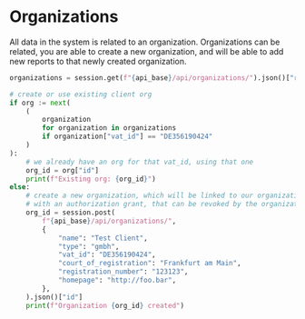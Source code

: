 # Organizations

All data in the system is related to an organization. Organizations can be
related, you are able to create a new organization, and will be able to add
new reports to that newly created organization.

```python
organizations = session.get(f"{api_base}/api/organizations/").json()["results"]

# create or use existing client org
if org := next(
    (
        organization
        for organization in organizations
        if organization["vat_id"] == "DE356190424"
    )
):
    # we already have an org for that vat_id, using that one
    org_id = org["id"]
    print(f"Existing org: {org_id}")
else:
    # create a new organization, which will be linked to our organization
    # with an authorization grant, that can be revoked by the organization
    org_id = session.post(
        f"{api_base}/api/organizations/",
        {
            "name": "Test Client",
            "type": "gmbh",
            "vat_id": "DE356190424",
            "court_of_registration": "Frankfurt am Main",
            "registration_number": "123123",
            "homepage": "http://foo.bar",
        },
    ).json()["id"]
    print(f"Organization {org_id} created")
```
